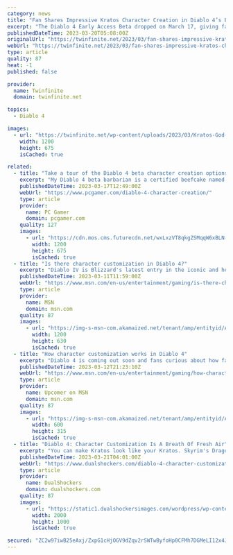 ```yaml
---
category: news
title: "Fan Shares Impressive Kratos Character Creation in Diablo 4’s Beta"
excerpt: "The Diablo 4 Early Access Beta dropped on March 17, giving fans of Blizzard’s action RPG their first chance to get hands-on experience with the upcoming installment. While players strive to get to ..."
publishedDateTime: 2023-03-20T05:08:00Z
originalUrl: "https://twinfinite.net/2023/03/fan-shares-impressive-kratos-character-creation-in-diablo-4s-beta/"
webUrl: "https://twinfinite.net/2023/03/fan-shares-impressive-kratos-character-creation-in-diablo-4s-beta/"
type: article
quality: 87
heat: -1
published: false

provider:
  name: Twinfinite
  domain: twinfinite.net

topics:
  - Diablo 4

images:
  - url: "https://twinfinite.net/wp-content/uploads/2023/03/Kratos-God-Of-War-Diablo-4.jpg"
    width: 1200
    height: 675
    isCached: true

related:
  - title: "Take a tour of the Diablo 4 beta character creation options"
    excerpt: "My Diablo 4 beta barbarian is a certified beefcake named Duncan. I already love how he looks before I've looted the perfect armor set, and that's all thanks to Diablo 4's simple, but effective ..."
    publishedDateTime: 2023-03-17T12:49:00Z
    webUrl: "https://www.pcgamer.com/diablo-4-character-creation/"
    type: article
    provider:
      name: PC Gamer
      domain: pcgamer.com
    quality: 127
    images:
      - url: "https://cdn.mos.cms.futurecdn.net/wxLxzVT8qkgZSMqqW6xBLN-1200-80.jpg"
        width: 1200
        height: 675
        isCached: true
  - title: "Is there character customization in Diablo 4?"
    excerpt: "Diablo IV is Blizzard's latest entry in the iconic and hellish action RPG series. Fans will find familiar mechanics such as fighting demons, selecting a class, and creating a character. You can dive ..."
    publishedDateTime: 2023-03-11T11:59:00Z
    webUrl: "https://www.msn.com/en-us/entertainment/gaming/is-there-character-customization-in-diablo-4/ar-AA18vsCf"
    type: article
    provider:
      name: MSN
      domain: msn.com
    quality: 87
    images:
      - url: "https://img-s-msn-com.akamaized.net/tenant/amp/entityid/AA18vCG6.img?h=630&w=1200&m=6&q=60&o=t&l=f&f=jpg&x=638&y=279"
        width: 1200
        height: 630
        isCached: true
  - title: "How character customization works in Diablo 4"
    excerpt: "Diablo 4 is coming out soon and fans curious about how far the customization goes in character creation. In previous games of the franchise, such as Diablo 2, certain classes were locked behind ..."
    publishedDateTime: 2023-03-12T21:23:10Z
    webUrl: "https://www.msn.com/en-us/entertainment/gaming/how-character-customization-works-in-diablo-4/ar-AA18xPBs"
    type: article
    provider:
      name: Upcomer on MSN
      domain: msn.com
    quality: 87
    images:
      - url: "https://img-s-msn-com.akamaized.net/tenant/amp/entityid/AA18xKVq.img?h=315&w=600&m=6&q=60&o=t&l=f&f=jpg&x=471&y=202"
        width: 600
        height: 315
        isCached: true
  - title: "Diablo 4: Character Customization Is A Breath Of Fresh Air"
    excerpt: "You can make Kratos look like your Kratos. Skyrim's Dragonborn is, of course, your Dragonborn. RELATED: Diablo 4 Hands-On: Comfortingly Simple, Freshly Atmospheric Unlike previous entries in the ..."
    publishedDateTime: 2023-03-21T04:01:00Z
    webUrl: "https://www.dualshockers.com/diablo-4-character-customization/"
    type: article
    provider:
      name: DualShockers
      domain: dualshockers.com
    quality: 87
    images:
      - url: "https://static1.dualshockersimages.com/wordpress/wp-content/uploads/2023/03/diablo-iv-transmog-4.jpg"
        width: 2000
        height: 1000
        isCached: true

secured: "ZC2w97iwB25eAxj/ZxpG1cHjOGV9dZqv2rSWTwByfoHp0CFMh7DGMeLI12x4JZ5r0bHpc/t6icPUt48KPRjR0idKV5sVyMluApVQw81JNhDq89F91VUEK0JN/mV8HkoTQkx8KJfVzbIXdb6uBZ0/s0fBImgCg+VFDA3jVthoQk8wbJl96F1Evs/2oD6I1cQ7o2yG0eVpzvGnX6+dYI3TelkfMnlcjGuMcaRq2hXTPQ5PB6dJSVC8kYx8ZogQb2MP21oHdDhdlp018bX8F1xrDj96ss6OYaw5FM7BYViIRW4haef1hZTuKyHhCR2UL2IkTb4o3kqb9xUKwUUq8RDf9JwaQh0eUnqVVGa1vRW5+lg=;qiKiCiUqe8Bw7/YN06/Wtg=="
---
```


